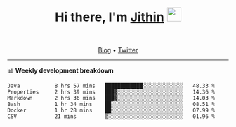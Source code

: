 <h1 align="center">Hi there, I'm <a href="https://jithset.github.io/" target="_blank">Jithin</a> <img
src="https://github.com/blackcater/blackcater/raw/main/images/Hi.gif" height="32" /></h1>

<br />

<p align="center">
  <a href="https://jithset.github.io">Blog</a> •
  <a href="https://twitter.com/jithset">Twitter</a>
</p>

---

📊 **Weekly development breakdown**

<!--START_SECTION:waka-->

```text
Java           8 hrs 57 mins   ████████████░░░░░░░░░░░░░   48.33 %
Properties     2 hrs 39 mins   ███▓░░░░░░░░░░░░░░░░░░░░░   14.36 %
Markdown       2 hrs 36 mins   ███▓░░░░░░░░░░░░░░░░░░░░░   14.03 %
Bash           1 hr 34 mins    ██░░░░░░░░░░░░░░░░░░░░░░░   08.51 %
Docker         1 hr 28 mins    ██░░░░░░░░░░░░░░░░░░░░░░░   07.99 %
CSV            21 mins         ▒░░░░░░░░░░░░░░░░░░░░░░░░   01.96 %
```

<!--END_SECTION:waka-->

